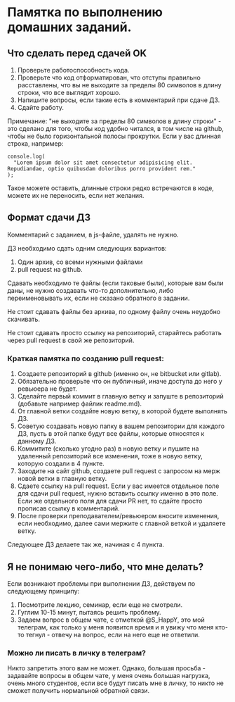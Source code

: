 # Памятка по выполнению домашних заданий.

## Что сделать перед сдачей OK

1. Проверьте работоспособность кода.
2. Проверьте что код отформатирован, что отступы правильно расставлены, что вы не выходите за пределы 80 символов в длину строки, что все выглядит хорошо.
3. Напишите вопросы, если такие есть в комментарий при сдаче ДЗ.
4. Сдайте работу.

Примечание: "не выходите за пределы 80 символов в длину строки" - это сделано для того, чтобы код удобно читался, в том числе на github, чтобы не было горизонтальной полосы прокрутки.
Если у вас длинная строка, например:

```
console.log(
  "Lorem ipsum dolor sit amet consectetur adipisicing elit. Repudiandae, optio quibusdam doloribus porro provident rem."
);
```

Такое можете оставить, длинные строки редко встречаются в коде, можете их не переносить, если нет желания.

## Формат сдачи ДЗ

Комментарий с заданием, в js-файле, удалять не нужно.

ДЗ необходимо сдать одним следующих вариантов:

1. Один архив, со всеми нужными файлами
2. pull request на github.

Сдавать необходимо те файлы (если таковые были), которые вам были даны, не нужно создавать что-то дополнительно, либо переименовывать их, если не сказано обратного в задании.

Не стоит сдавать файлы без архива, по одному файлу очень неудобно скачивать.

Не стоит сдавать просто ссылку на репозиторий, старайтесь работать через pull request в свой же репозиторий.

### Краткая памятка по созданию pull request:

1. Создаете репозиторий в github (именно он, не bitbucket или gitlab).
2. Обязательно проверьте что он публичный, иначе доступа до него у ревьюера не будет.
3. Сделайте первый коммит в главную ветку и запуште в репозиторий (добавьте например файлик readme.md).
4. От главной ветки создайте новую ветку, в которой будете выполнять ДЗ.
5. Советую создавать новую папку в вашем репозитории для каждого ДЗ, пусть в этой папке будут все файлы, которые относятся к данному ДЗ.
6. Коммитите (сколько угодно раз) в новую ветку и пушите на удаленный репозиторий все изменения, тоже в новую ветку, которую создали в 4 пункте.
7. Заходите на сайт github, создаете pull request с запросом на мерж новой ветки в главную ветку.
8. Сдаете ссылку на pull request. Если у вас имеется отдельное поле для сдачи pull request, нужно вставить ссылку именно в это поле. Если же отдельного поля для сдачи PR нет, то сдайте просто прописав ссылку в комментарий.
9. После проверки преподавателем/ревьюером вносите изменения, если необходимо, далее сами мержите с главной веткой и удаляете ветку.

Следующее ДЗ делаете так же, начиная с 4 пункта.

## Я не понимаю чего-либо, что мне делать?

Если возникают проблемы при выполнении ДЗ, действуем по следующему принципу:

1. Посмотрите лекцию, семинар, если еще не смотрели.
2. Гуглим 10-15 минут, пытаясь решить проблему.
3. Задаем вопрос в общем чате, с отметкой @S_HappY, это мой телеграм, как только у меня появится время и я увижу что меня кто-то тегнул - отвечу на вопрос, если на него еще не ответили.

### Можно ли писать в личку в телеграм?

Никто запретить этого вам не может. Однако, большая просьба - задавайте вопросы в общем чате, у меня очень большая нагрузка, очень много студентов, если все будут писать мне в личку, то никто не сможет получить нормальной обратной связи.
